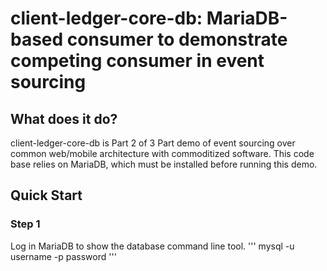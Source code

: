 # client-ledger-core-db: MariaDB-based consumer to demonstrate competing consumer in event sourcing
## What does it do?
client-ledger-core-db is Part 2 of 3 Part demo of event sourcing over common web/mobile architecture with commoditized software.  This code base relies on MariaDB, which must be installed before running this demo.

## Quick Start
### Step 1
Log in MariaDB to show the database command line tool.
'''
mysql -u username -p password
'''



